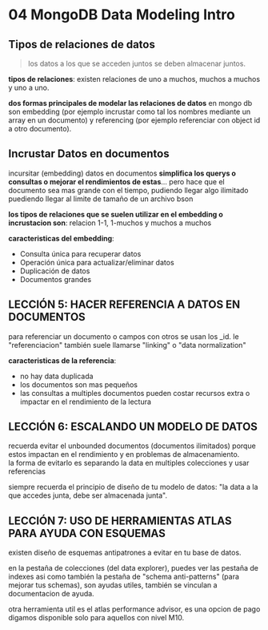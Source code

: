 # 04 MongoDB Data Modeling Intro

## Tipos de relaciones de datos

> los datos a los que se acceden juntos se deben almacenar juntos.

**tipos de relaciones**: existen relaciones de uno a muchos, muchos a muchos y uno a uno.

**dos formas principales de modelar las relaciones de datos** en mongo db son embedding (por ejemplo incrustar como tal los nombres mediante un array en un documento) y referencing (por ejemplo referenciar con object id a otro documento).

## Incrustar Datos en documentos

incursitar (embedding) datos en documentos **simplifica los querys o consultas o mejorar el rendimientos de estas**... pero hace que el documento sea mas grande con el tiempo, pudiendo llegar algo ilimitado puediendo llegar al limite de tamaño de un archivo bson

**los tipos de relaciones que se suelen utilizar en el embedding o incrustacion son**: relacion 1-1, 1-muchos y muchos a muchos

**caracteristicas del embedding**:

-   Consulta única para recuperar datos
-   Operación única para actualizar/eliminar datos
-   Duplicación de datos
-   Documentos grandes

## LECCIÓN 5: HACER REFERENCIA A DATOS EN DOCUMENTOS

para referenciar un documento o campos con otros se usan los \_id. le "referenciacion" también suele llamarse "linking" o "data normalization"

**caracteristicas de la referencia**:

-   no hay data duplicada
-   los documentos son mas pequeños
-   las consultas a multiples documentos pueden costar recursos extra o impactar en el rendimiento de la lectura

## LECCIÓN 6: ESCALANDO UN MODELO DE DATOS

recuerda evitar el unbounded documentos (documentos ilimitados) porque estos impactan en el rendimiento y en problemas de almacenamiento.  
la forma de evitarlo es separando la data en multiples colecciones y usar referencias

siempre recuerda el principio de diseño de tu modelo de datos: "la data a la que accedes junta, debe ser almacenada junta".

## LECCIÓN 7: USO DE HERRAMIENTAS ATLAS PARA AYUDA CON ESQUEMAS

existen diseño de esquemas antipatrones a evitar en tu base de datos.

en la pestaña de colecciones (del data explorer), puedes ver las pestaña de indexes asi como también la pestaña de "schema anti-patterns" (para mejorar tus schemas), son ayudas utiles, también se vinculan a documentacion de ayuda.

otra herramienta util es el atlas performance advisor, es una opcion de pago digamos disponible solo para aquellos con nivel M10.
